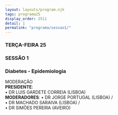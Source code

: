 ```yaml
---
layout: layouts/program.njk
tags: programa25
display_order: 2511
detail: 1
permalink: "programa/sessao1/"
---
```

### TERÇA-FEIRA 25  
### SESSÃO 1
### Diabetes - Epidemiologia   

MODERAÇÃO   
**PRESIDENTE**:   
• DR LUIS GARDETE CORREIA (LISBOA)    
**MODERADORES**: 
• DR JORGE PORTUGAL (LISBOA) /   
• DR MACHADO SARAIVA (LISBOA) /    
• DR SIMÕES PEREIRA (AVEIRO)
